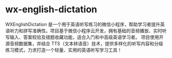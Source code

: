 # wx-english-dictation
WXEnglishDictation 是一个用于英语听写练习的微信小程序，帮助学习者提升英语听力和拼写准确性。项目基于微信小程序云开发，拥有基础的音频播放、实时听写输入、答案校验及错题收藏功能，适合入门和中高级英语学习者。  项目使用开源音频数据集，并结合 TTS（文本转语音）技术，提供多样化的听写内容和分级练习模式，力求打造一个轻量、实用的英语听写学习工具！
